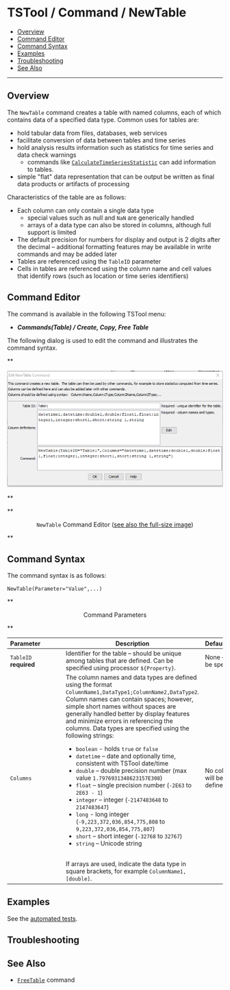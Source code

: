 # TSTool / Command / NewTable #

*   [Overview](#overview)
*   [Command Editor](#command-editor)
*   [Command Syntax](#command-syntax)
*   [Examples](#examples)
*   [Troubleshooting](#troubleshooting)
*   [See Also](#see-also)

-------------------------

## Overview ##

The `NewTable` command creates a table with named columns,
each of which contains data of a specified data type.
Common uses for tables are:

*   hold tabular data from files, databases, web services
*   facilitate conversion of data between tables and time series
*   hold analysis results information such as statistics for time series and data check warnings
    +   commands like [`CalculateTimeSeriesStatistic`](../CalculateTimeSeriesStatistic/CalculateTimeSeriesStatistic.md)
    can add information to tables.
*   simple "flat" data representation that can be output be written as final data products or artifacts of processing

Characteristics of the table are as follows:

*   Each column can only contain a single data type
    +   special values such as null and `NaN` are generically handled
    +   arrays of a data type can also be stored in columns, although full support is limited
*   The default precision for numbers for display and output is 2 digits after the
    decimal – additional formatting features may be available in write commands and may be added later
*   Tables are referenced using the `TableID` parameter
*   Cells in tables are referenced using the column name and cell values that identify rows
    (such as location or time series identifiers)

## Command Editor ##

The command is available in the following TSTool menu:

*   ***Commands(Table) / Create, Copy, Free Table***

The following dialog is used to edit the command and illustrates the command syntax.

**<p style="text-align: center;">
![NewTable](NewTable.png)
</p>**

**<p style="text-align: center;">
`NewTable` Command Editor (<a href="../NewTable.png">see also the full-size image</a>)
</p>**

## Command Syntax ##

The command syntax is as follows:

```text
NewTable(Parameter="Value",...)
```
**<p style="text-align: center;">
Command Parameters
</p>**

| **Parameter**&nbsp;&nbsp;&nbsp;&nbsp;&nbsp;&nbsp;&nbsp;&nbsp;&nbsp;&nbsp;&nbsp;&nbsp; | **Description** | **Default**&nbsp;&nbsp;&nbsp;&nbsp;&nbsp;&nbsp;&nbsp;&nbsp;&nbsp;&nbsp; |
| --------------|-----------------|----------------- |
|`TableID`<br>**required**|Identifier for the table – should be unique among tables that are defined.  Can be specified using processor `${Property}`.|None – must be specified.|
|`Columns`|The column names and data types are defined using the format `ColumnName1,DataType1;ColumnName2,DataType2`.  Column names can contain spaces; however, simple short names without spaces are generally handled better by display features and minimize errors in referencing the columns.  Data types are specified using the following strings:<ul><li>`boolean` - holds `true` or `false`</li><li>`datetime` – date and optionally time, consistent with TSTool date/time</li><li>`double` – double precision number (max value `1.7976931348623157E308`)</li><li>`float` – single precision number (`-2E63` to `2E63 - 1`)</li><li>`integer` – integer (`-2147483648` to `2147483647`)</li><li>`long` - long integer (`-9,223,372,036,854,775,808` to `9,223,372,036,854,775,807`)<li>`short` – short integer (`-32768` to `32767`)</li><li>`string` – Unicode string</li></ul><br>If arrays are used, indicate the data type in square brackets, for example `ColumnName1,[double]`.|No columns will be defined.|

## Examples ##

See the [automated tests](https://github.com/OpenCDSS/cdss-app-tstool-test/tree/master/test/commands/NewTable).

## Troubleshooting ##

## See Also ##

*   [`FreeTable`](../FreeTable/FreeTable.md) command
